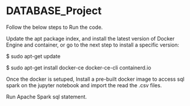 # DATABASE_Project

Follow the below steps to Run the code.

Update the apt package index, and install the latest version of Docker Engine and container, or go to the next step to install a specific version:

$ sudo apt-get update

$ sudo apt-get install docker-ce docker-ce-cli containerd.io

Once the docker is setuped, Install a pre-built docker image to access sql spark on the jupyter notebook and import the read the .csv files.

Run Apache Spark sql statement.
